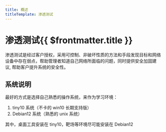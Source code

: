 ```yaml
---
title: 概述
titleTemplate: 渗透测试
---
```


# 渗透测试{{ $frontmatter.title }}

渗透测试是经过客户授权，采用可控制、非破坏性质的方法和手段发现目标和网络设备中存在弱点，帮助管理者知道自己网络所面临的问题，同时提供安全加固建议, 帮助客户提升系统的安全性。

## 系统说明

最好的方式是选择自己熟悉的操作系统，来作为学习环境：

1. tiny10 系统（不卡的 win10 长期支持版）
2. Debian12 系统（熟悉的 unix 系统）

其中，桌面工具安装在 tiny10，靶场等环境尽可能安装在 Debian12
